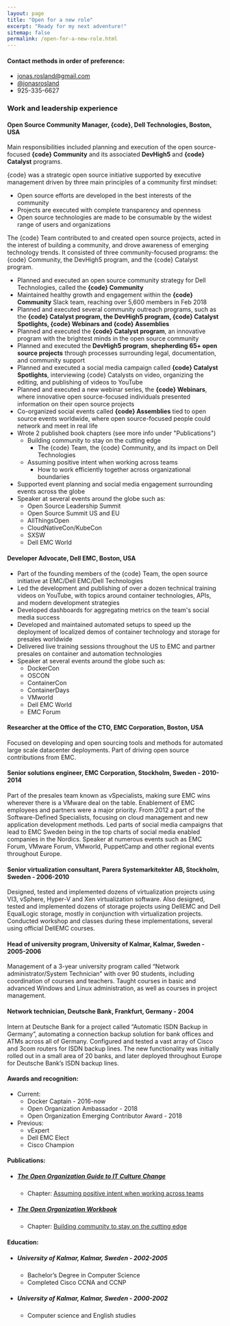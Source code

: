 ```yaml
---
layout: page
title: "Open for a new role"
excerpt: "Ready for my next adventure!"
sitemap: false
permalink: /open-for-a-new-role.html
---  
```


#### Contact methods in order of preference:
 - [jonas.rosland@gmail.com](mailto:jonas.rosland@gmail.com)
 - [@jonasrosland](https://twitter.com/jonasrosland)
 - 925-335-6627

### Work and leadership experience

#### Open Source Community Manager, {code}, Dell Technologies, Boston, USA
Main responsibilities included planning and execution of the open source-focused **{code} Community** and its associated **DevHigh5** and **{code} Catalyst** programs.

{code} was a strategic open source initiative supported by executive management driven by three main principles of a community first mindset:

- Open source efforts are developed in the best interests of the community
- Projects are executed with complete transparency and openness
- Open source technologies are made to be consumable by the widest range of users and organizations

The {code} Team contributed to and created open source projects, acted in the interest of building a community, and drove awareness of emerging technology trends. It consisted of three community-focused programs: the {code} Community, the DevHigh5 program, and the {code} Catalyst program.

 - Planned and executed an open source community strategy for Dell Technologies, called the **{code} Community**
 - Maintained healthy growth and engagement within the **{code} Community** Slack team, reaching over 5,600 members in Feb 2018
 - Planned and executed several community outreach programs, such as the **{code} Catalyst program, the DevHigh5 program, {code} Catalyst Spotlights, {code} Webinars and {code} Assemblies**
 - Planned and executed the **{code} Catalyst program**, an innovative program with the brightest minds in the open source community
 - Planned and executed the **DevHigh5 program**, **shepherding 65+ open source projects** through processes surrounding legal, documentation, and community support
 - Planned and executed a social media campaign called **{code} Catalyst Spotlights**, interviewing {code} Catalysts on video, organizing the editing, and publishing of videos to YouTube
 - Planned and executed a new webinar series, the **{code} Webinars**, where innovative open source-focused individuals presented information on their open source projects
 - Co-organized social events called **{code} Assemblies** tied to open source events worldwide, where open source-focused people could network and meet in real life
 - Wrote 2 published book chapters (see more info under "Publications")
   - Building community to stay on the cutting edge
     - The {code} Team, the {code} Community, and its impact on Dell Technologies
   - Assuming positive intent when working across teams
     - How to work efficiently together across organizational boundaries
 - Supported event planning and social media engagement surrounding events across the globe
 - Speaker at several events around the globe such as:
   - Open Source Leadership Summit
   - Open Source Summit US and EU
   - AllThingsOpen
   - CloudNativeCon/KubeCon
   - SXSW
   - Dell EMC World

#### Developer Advocate, Dell EMC, Boston, USA
 - Part of the founding members of the {code} Team, the open source initiative at EMC/Dell EMC/Dell Technologies
 - Led the development and publishing of over a dozen technical training videos on YouTube, with topics around container technologies, APIs, and modern development strategies
 - Developed dashboards for aggregating metrics on the team's social media success
 - Developed and maintained automated setups to speed up the deployment of localized demos of container technology and storage for presales worldwide
 - Delivered live training sessions throughout the US to EMC and partner presales on container and automation technologies
 - Speaker at several events around the globe such as:
   - DockerCon
   - OSCON
   - ContainerCon
   - ContainerDays
   - VMworld
   - Dell EMC World
   - EMC Forum

#### Researcher at the Office of the CTO, EMC Corporation, Boston, USA

Focused on developing and open sourcing tools and methods for automated large scale datacenter deployments. Part of driving open source contributions from EMC.

#### Senior solutions engineer, EMC Corporation, Stockholm, Sweden - 2010-2014

Part of the presales team known as vSpecialists, making sure EMC wins wherever there is a VMware deal on the table. Enablement of EMC employees and partners were a major priority. From 2012 a part of the Software-Defined Specialists, focusing on cloud management and new application development methods. Led parts of social media campaigns that lead to EMC Sweden being in the top charts of social media enabled companies in the Nordics. Speaker at numerous events such as EMC Forum, VMware Forum, VMworld, PuppetCamp and other regional events throughout Europe.

#### Senior virtualization consultant, Parera Systemarkitekter AB, Stockholm, Sweden - 2006-2010

Designed, tested and implemented dozens of virtualization projects using VI3, vSphere, Hyper-V and Xen virtualization software. Also designed, tested and implemented dozens of storage projects using DellEMC and Dell EqualLogic storage, mostly in conjunction with virtualization projects. Conducted workshop and classes during these implementations, several using official DellEMC courses.

#### Head of university program, University of Kalmar, Kalmar, Sweden - 2005-2006

Management of a 3-year university program called “Network administrator/System Technician” with over 90 students, including coordination of courses and teachers. Taught courses in basic and advanced Windows and Linux administration, as well as courses in project management.

#### Network technician, Deutsche Bank, Frankfurt, Germany - 2004

Intern at Deutsche Bank for a project called “Automatic ISDN Backup in Germany”, automating a connection backup solution for bank offices and ATMs across all of Germany. Configured and tested a vast array of Cisco and 3com routers for ISDN backup lines. The new functionality was initially rolled out in a small area of 20 banks, and later deployed throughout Europe for Deutsche Bank’s ISDN backup lines.

#### Awards and recognition:

 - Current:
   - Docker Captain - 2016-now
   - Open Organization Ambassador - 2018
   - Open Organization Emerging Contributor Award - 2018
 - Previous:
   - vExpert
   - Dell EMC Elect
   - Cisco Champion

#### Publications:
 - ##### [The Open Organization Guide to IT Culture Change](https://opensource.com/open-organization/resources/culture-change)
   - Chapter: [Assuming positive intent when working across teams](https://opensource.com/open-organization/17/7/communicate-teams-tips)

 - ##### [The Open Organization Workbook](https://opensource.com/open-organization/resources/workbook)
   - Chapter: [Building community to stay on the cutting edge](https://opensource.com/open-organization/17/12/building-code-community)

#### Education:
 - ##### University of Kalmar, Kalmar, Sweden - 2002-2005
   - Bachelor’s Degree in Computer Science
   - Completed Cisco CCNA and CCNP

 - ##### University of Kalmar, Kalmar, Sweden - 2000-2002
   - Computer science and English studies
